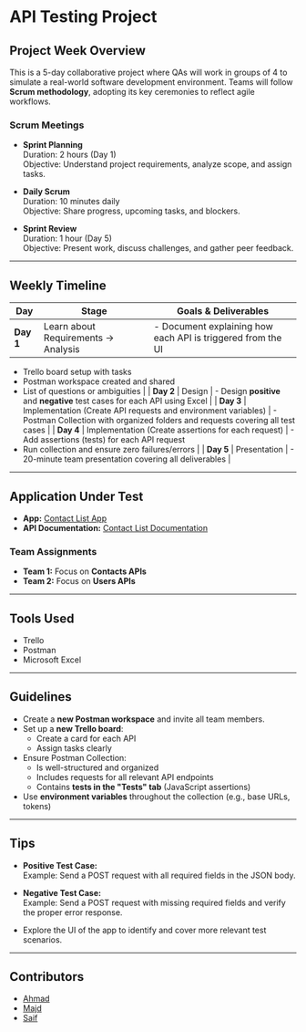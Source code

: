 # API Testing Project

## Project Week Overview

This is a 5-day collaborative project where QAs will work in groups of 4 to simulate a real-world software development environment. Teams will follow **Scrum methodology**, adopting its key ceremonies to reflect agile workflows.

### Scrum Meetings

- **Sprint Planning**  
  Duration: 2 hours (Day 1)  
  Objective: Understand project requirements, analyze scope, and assign tasks.

- **Daily Scrum**  
  Duration: 10 minutes daily  
  Objective: Share progress, upcoming tasks, and blockers.

- **Sprint Review**  
  Duration: 1 hour (Day 5)  
  Objective: Present work, discuss challenges, and gather peer feedback.

---

## Weekly Timeline

| **Day** | **Stage** | **Goals & Deliverables** |
|--------|-----------|---------------------------|
| **Day 1** | Learn about Requirements → Analysis | - Document explaining how each API is triggered from the UI  
- Trello board setup with tasks  
- Postman workspace created and shared  
- List of questions or ambiguities |
| **Day 2** | Design | - Design **positive** and **negative** test cases for each API using Excel |
| **Day 3** | Implementation (Create API requests and environment variables) | - Postman Collection with organized folders and requests covering all test cases |
| **Day 4** | Implementation (Create assertions for each request) | - Add assertions (tests) for each API request  
- Run collection and ensure zero failures/errors |
| **Day 5** | Presentation | - 20-minute team presentation covering all deliverables |

---

## Application Under Test

- **App:** [Contact List App](https://thinking-tester-contact-list.herokuapp.com/)  
- **API Documentation:** [Contact List Documentation](https://documenter.getpostman.com/view/4012288/TzK2bEa8)

### Team Assignments

- **Team 1:** Focus on **Contacts APIs**
- **Team 2:** Focus on **Users APIs**

---

## Tools Used

- Trello
- Postman
- Microsoft Excel

---

## Guidelines

- Create a **new Postman workspace** and invite all team members.
- Set up a **new Trello board**:
  - Create a card for each API
  - Assign tasks clearly
- Ensure Postman Collection:
  - Is well-structured and organized
  - Includes requests for all relevant API endpoints
  - Contains **tests in the "Tests" tab** (JavaScript assertions)
- Use **environment variables** throughout the collection (e.g., base URLs, tokens)

---

## Tips

- **Positive Test Case:**  
  Example: Send a POST request with all required fields in the JSON body.

- **Negative Test Case:**  
  Example: Send a POST request with missing required fields and verify the proper error response.

- Explore the UI of the app to identify and cover more relevant test scenarios.

---

 ## Contributors

- [Ahmad]()
- [Majd]()
- [Saif]()
